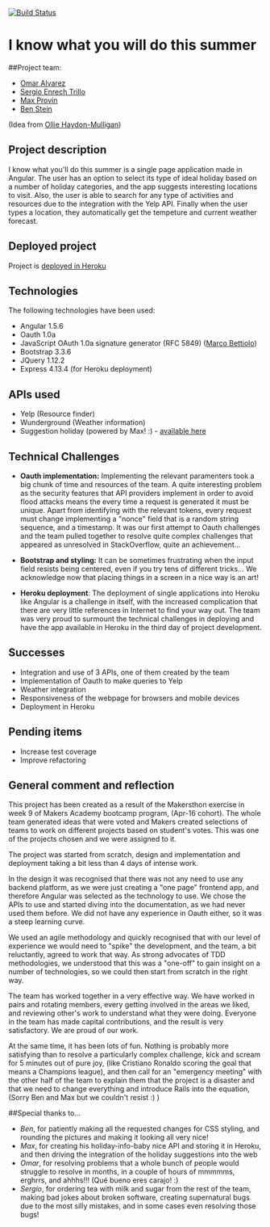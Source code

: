 [![Build Status](https://travis-ci.org/tigretoncio/I-know-what-you-will-do-this-summer.svg?branch=master)](https://travis-ci.org/tigretoncio/I-know-what-you-will-do-this-summer)
# I know what you will do this summer
##Project team:
* [Omar Alvarez](https://github.com/omajul85)
* [Sergio Enrech Trillo](https://github.com/tigretoncio)
* [Max Provin](https://github.com/maxprovin)
* [Ben Stein](https://github.com/bpstein)

(Idea from [Ollie Haydon-Mulligan](https://github.com/ollieh-m))

## Project description
I know what you'll do this summer is a single page application made in Angular.  The user has an option to select its type of ideal holiday based on a number of holiday categories, and the app suggests interesting locations to visit. Also, the user is able to search for any type of activities and resources due to the integration with the Yelp API.  Finally when the user types a location, they automatically get the tempeture and current weather forecast.

## Deployed project
Project is [deployed in Heroku](https://holiday-planner.herokuapp.com)

## Technologies
The following technologies have been used:
* Angular 1.5.6
* Oauth 1.0a
* JavaScript OAuth 1.0a signature generator (RFC 5849) ([Marco Bettiolo](https://github.com/bettiolo))
* Bootstrap 3.3.6
* JQuery 1.12.2
* Express 4.13.4 (for Heroku deployment)

## APIs used
* Yelp (Resource finder)
* Wunderground (Weather information)
* Suggestion holiday (powered by Max! :) - [available here](https://holiday-info-baby.herokuapp.com)


## Technical Challenges
* __Oauth implementation:__  Implementing the relevant paramenters took a big chunk of time and resources of the team. A quite interesting problem as the security features that API providers implement in order to avoid flood attacks means the every time a request is generated it must be unique.  Apart from identifying with the relevant tokens, every request must change implementing a "nonce" field that is a random string sequence, and a timestamp.  It was our first attempt to Oauth challenges and the team pulled together to resolve quite complex challenges that appeared as unresolved in StackOverflow, quite an achievement...

* __Bootstrap and styling:__ It can be sometimes frustrating when the input field resists being centered, even if you try tens of different tricks... We acknowledge now that placing things in a screen in a nice way is an art!

* __Heroku deployment__: The deployment of single applications into Heroku like Angular is a challenge in itself, with the increased complication that there are very little references in Internet to find your way out.  The team was very proud to surmount the technical challenges in deploying and have the app available in Heroku in the third day of project development.

## Successes
* Integration and use of 3 APIs, one of them created by the team
* Implementation of Oauth to make queries to Yelp
* Weather integration
* Responsiveness of the webpage for browsers and mobile devices
* Deployment in Heroku

## Pending items
* Increase test coverage
* Improve refactoring

## General comment and reflection
This project has been created as a result of the Makersthon exercise in week 9 of Makers Academy bootcamp program, (Apr-16 cohort).  The whole team generated ideas that were voted and Makers created selections of teams to work on different projects based on student's votes.  This was one of the projects chosen and we were assigned to it.

The project was started from scratch, design and implementation and deployment taking a bit less than 4 days of intense work.

In the design it was recognised that there was not any need to use any backend platform, as we were just creating a "one page" frontend app, and therefore Angular was selected as the technology to use.  We chose the APIs to use and started diving into the documentation, as we had never used them before.  We did not have any experience in Oauth either, so it was a steep learning curve.

We used an agile methodology and quickly recognised that with our level of experience we would need to "spike" the development, and the team, a bit reluctantly, agreed to work that way.  As strong advocates of TDD methodologies, we understood that this was a "one-off" to gain insight on a number of technologies, so we could then start from scratch in the right way.

The team has worked together in a very effective way.  We have worked in pairs and rotating members, every getting involved in the areas we liked, and reviewing other's work to understand what they were doing. Everyone in the team has made capital contributions, and the result is very satisfactory.  We are proud of our work.

At the same time, it has been lots of fun.  Nothing is probably more satisfying than to resolve a particularly complex challenge, kick and scream for 5 minutes out of pure joy, (like Cristiano Ronaldo scoring the goal that means a Champions league), and then call for an "emergency meeting" with the other half of the team to explain them that the project is a disaster and that we need to change everything and introduce Rails into the equation, (Sorry Ben and Max but we couldn't resist :) )

##Special thanks to...
* _Ben_, for patiently making all the requested changes for CSS styling, and rounding the pictures and making it looking all very nice!
* _Max_, for creating his holiday-info-baby nice API and storing it in Heroku, and then driving the integration of the holiday suggestions into the web
* _Omar_, for resolving problems that a whole bunch of people would struggle to resolve in months, in a couple of hours of mmmmms, erghrrs, and ahhhs!!!   (Qué bueno eres carajo! :)
* _Sergio_, for ordering tea with milk and sugar from the rest of the team, making bad jokes about broken software, creating supernatural bugs due to the most silly mistakes, and in some cases even resolving those bugs!

